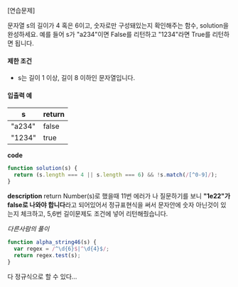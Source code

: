 [연습문제]

문자열 s의 길이가 4 혹은 6이고, 숫자로만 구성돼있는지 확인해주는 함수, solution을 완성하세요. 예를 들어 s가 "a234"이면 False를 리턴하고 "1234"라면 True를 리턴하면 됩니다.

#### 제한 조건

- s는 길이 1 이상, 길이 8 이하인 문자열입니다.

#### 입출력 예

| s      | return |
| ------ | ------ |
| "a234" | false  |
| "1234" | true   |

**code**

```js
function solution(s) {
  return (s.length === 4 || s.length === 6) && !s.match(/[^0-9]/);
}
```

**description**
return Number(s)로 했을때 11번 에러가 나 질문하기를 보니 **"1e22"가 false로 나와야 합니다**라고 되어있어서 정규표현식을 써서 문자안에 숫자 아닌것이 있는지 체크하고, 5,6번 길이문제도 조건에 넣어 리턴해줬습니다.

_다른사람의 풀이_

```js
function alpha_string46(s) {
  var regex = /^\d{6}$|^\d{4}$/;
  return regex.test(s);
}
```

다 정규식으로 할 수 있다...
